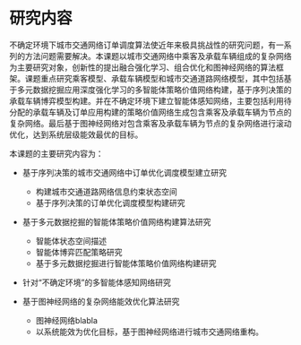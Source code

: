 # 研究内容

不确定环境下城市交通网络订单调度算法使近年来极具挑战性的研究问题，有一系列的方法问题需要解决。本课题以城市交通网络中乘客及承载车辆组成的复杂网络为主要研究对象，创新性的提出融合强化学习、组合优化和图神经网络的算法框架。课题重点研究乘客模型、承载车辆模型和城市交通道路网络模型，其中包括基于多元数据挖掘应用深度强化学习的多智能体策略价值网络构建，基于序列决策的承载车辆博弈模型构建。并在不确定环境下建立智能体感知网络，主要包括利用待分配的承载车辆及订单应用构建的策略价值网络生成包含乘客及承载车辆为节点的复杂网络。最后基于图神经网络对包含乘客及承载车辆为节点的复杂网络进行滚动优化，达到系统层级能效最优的目标。

本课题的主要研究内容为：

* 基于序列决策的城市交通网络中订单优化调度模型建立研究
  * 构建城市交通道路网络信息约束状态空间
  * 基于序列决策的订单优化调度模型构建研究

* 基于多元数据挖掘的智能体策略价值网络构建算法研究

  * 智能体状态空间描述
  * 智能体博弈匹配策略研究
  * 基于多元数据挖掘进行智能体策略价值网络构建研究 

* 针对“不确定环境”的多智能体感知网络研究

* 基于图神经网络的复杂网络能效优化算法研究

  * 图神经网络blabla
  * 以系统能效为优化目标，基于图神经网络进行城市交通网络重构。
